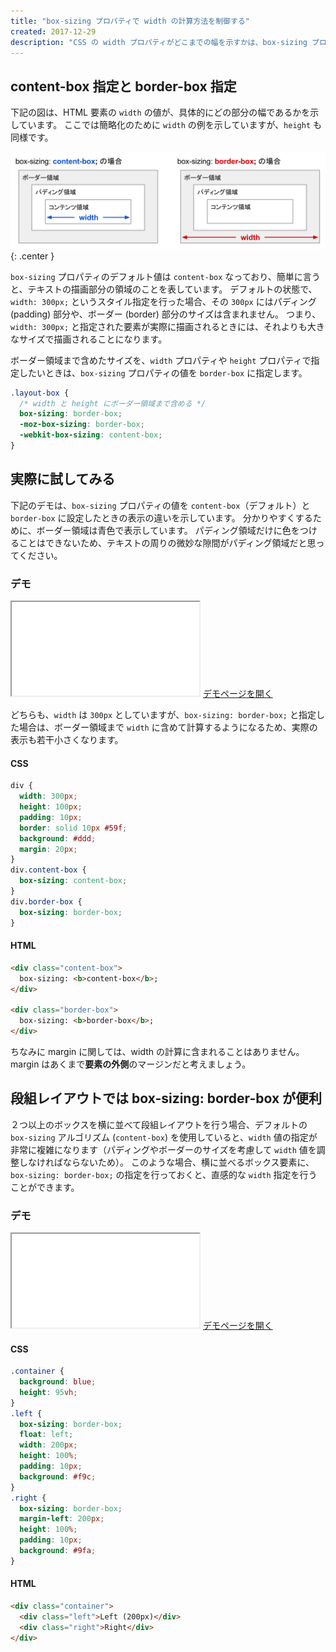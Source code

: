```yaml
---
title: "box-sizing プロパティで width の計算方法を制御する"
created: 2017-12-29
description: "CSS の width プロパティがどこまでの幅を示すかは、box-sizing プロパティの設定によって変化します。段組によるレイアウトを正しく行うには、box-sizing の考え方を理解しておく必要があります。"
---
```


content-box 指定と border-box 指定
----

下記の図は、HTML 要素の `width` の値が、具体的にどの部分の幅であるかを示しています。
ここでは簡略化のために `width` の例を示していますが、`height` も同様です。

![](box-sizing.svg){: .center }

`box-sizing` プロパティのデフォルト値は `content-box` なっており、簡単に言うと、テキストの描画部分の領域のことを表しています。
デフォルトの状態で、`width: 300px;` というスタイル指定を行った場合、その `300px` にはパディング (padding) 部分や、ボーダー (border) 部分のサイズは含まれません。
つまり、`width: 300px;` と指定された要素が実際に描画されるときには、それよりも大きなサイズで描画されることになります。

ボーダー領域まで含めたサイズを、`width` プロパティや `height` プロパティで指定したいときは、`box-sizing` プロパティの値を `border-box` に指定します。

~~~ css
.layout-box {
  /* width と height にボーダー領域まで含める */
  box-sizing: border-box;
  -moz-box-sizing: border-box;
  -webkit-box-sizing: content-box;
}
~~~


実際に試してみる
----

下記のデモは、`box-sizing` プロパティの値を `content-box`（デフォルト）と `border-box` に設定したときの表示の違いを示しています。
分かりやすくするために、ボーダー領域は青色で表示しています。
パディング領域だけに色をつけることはできないため、テキストの周りの微妙な隙間がパディング領域だと思ってください。

### デモ

<iframe class="maku-htmlDemo" src="box-sizing-demo.html"></iframe>
<a target="_blank" href="box-sizing-demo.html">デモページを開く</a>

どちらも、`width` は `300px` としていますが、`box-sizing: border-box;` と指定した場合は、ボーダー領域まで `width` に含めて計算するようになるため、実際の表示も若干小さくなります。

#### CSS

~~~ css
div {
  width: 300px;
  height: 100px;
  padding: 10px;
  border: solid 10px #59f;
  background: #ddd;
  margin: 20px;
}
div.content-box {
  box-sizing: content-box;
}
div.border-box {
  box-sizing: border-box;
}
~~~

#### HTML

~~~ html
<div class="content-box">
  box-sizing: <b>content-box</b>;
</div>

<div class="border-box">
  box-sizing: <b>border-box</b>;
</div>
~~~

<div class="note">
ちなみに margin に関しては、width の計算に含まれることはありません。
margin はあくまで<b>要素の外側</b>のマージンだと考えましょう。
</div>


段組レイアウトでは box-sizing: border-box が便利
----

２つ以上のボックスを横に並べて段組レイアウトを行う場合、デフォルトの `box-sizing` アルゴリズム (`content-box`) を使用していると、`width` 値の指定が非常に複雑になります（パディングやボーダーのサイズを考慮して `width` 値を調整しなければならないため）。
このような場合、横に並べるボックス要素に、`box-sizing: border-box;` の指定を行っておくと、直感的な `width` 指定を行うことができます。

### デモ

<iframe class="maku-htmlDemo" src="box-sizing-demo2.html"></iframe>
<a target="_blank" href="box-sizing-demo2.html">デモページを開く</a>

#### CSS

~~~ css
.container {
  background: blue;
  height: 95vh;
}
.left {
  box-sizing: border-box;
  float: left;
  width: 200px;
  height: 100%;
  padding: 10px;
  background: #f9c;
}
.right {
  box-sizing: border-box;
  margin-left: 200px;
  height: 100%;
  padding: 10px;
  background: #9fa;
}
~~~

#### HTML

~~~ html
<div class="container">
  <div class="left">Left (200px)</div>
  <div class="right">Right</div>
</div>
~~~

